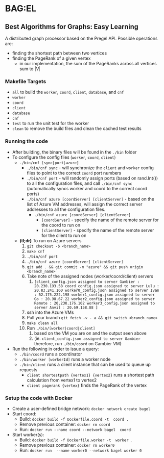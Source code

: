 # BAG:EL
## Best Algorithms for Graphs: Easy Learning

A distributed graph processor based on the Pregel API. 
Possible operations are:
 - finding the shortest path between two vertices 
 - finding the PageRank of a given vertex
   - in our implementation, the sum of the PageRanks across all vertices sum to |V|

### Makefile Targets
 - `all` to build the `worker`, `coord`, `client`, `database`, and `cnf`
 - `worker`
 - `coord`
 - `client`
 - `database`
 - `cnf`
 - `test` to run the unit test for the worker
 - `clean` to remove the build files and clean the cached test results

### Running the code
 - After building, the binary files will be found in the `./bin` folder
 - To configure the config files (`worker`, `coord`, `client`)
   - `./bin/cnf [sync|port|azure]`
     - `./bin/cnf sync` - will synchronize the `client` and `worker` config files to point to the correct `coord` port numbers
     - `./bin/cnf port` - will randomly assign ports (based on rand.Int()) to all the configuration files, and call `./bin/cnf sync` (automatically syncs worker and coord to the correct coord ports)
     - `./bin/cnf azure [coordServer] [clientServer]` - based on the list of Azure VM addresses, will assign the correct server addresses to all the configuration files.
       - `./bin/cnf azure [coordServer] [clientServer]` 
         - `[coordServer]` - specify the name of the remote server for the coord to run on
         - `[clientServer]` - specify the name of the remote server for the client to run on
   - **(tl;dr)** To run on Azure servers
     1. `git checkout -b <branch_name>`
     2. `make cnf`
     3. `./bin/cnf port`
     4. `./bin/cnf azure [coordServer] [clientServer]`
     5. `git add . && git commit -m "azure" && git push origin <branch_name>`
     6. Take note of the assigned nodes (worker/coord/client) servers
        1. `[client_config.json assigned to server Gambier : 20.230.193.58
coord_config.json assigned to server Lulu : 20.83.241.160
worker0_config.json assigned to server Ivan : 52.175.222.198
worker1_config.json assigned to server Go : 20.98.67.22
worker2_config.json assigned to server Remote : 20.230.176.102
worker3_config.json assigned to server Anvil : 20.69.158.88
]`
     7. ssh into the Azure VMs
     8. Pull your branch `git fetch -v - a && git switch <branch_name>`
     9. `make clean all`
     10. Run `./bin/[worker|coord|client]` 
         1. based on the VM you are on and the output seen above 
         2. (ie. `client_config.json assigned to server Gambier` therefore, run `./bin/coord` on Gambier VM)
 - Run the following in order to issue a query:
   - `./bin/coord` runs a coordinator 
   - `./bin/worker [workerId]` runs a worker node
   - `./bin/client` runs a client instance that can be used to queue up requests
     - `client shortestpath {vertex1} {vertex2}` runs a shortest path calculation from vertex1 to vertex2
     - `client pagerank {vertex}` finds the PageRank of the vertex


### Setup the code with Docker
- Create a user-defined bridge network: `docker network create bagel`
- Start coord: 
  - Build: `docker build -f Dockerfile.coord -t 
    coord .`
  - Remove previous container: `docker rm coord`
  - Run: `docker run --name coord --network bagel 
    coord`
- Start worker(s): 
  - Build: `docker build -f Dockerfile.worker -t 
    worker .` 
  - Remove previous container: `docker rm worker0`
  - Run: `docker run 
    --name worker0 --network bagel worker 0`
